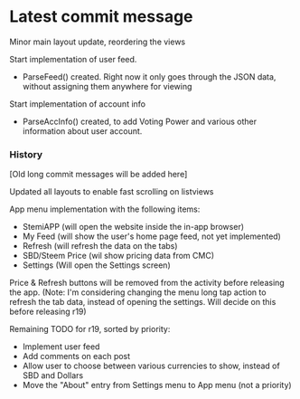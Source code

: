 # Latest commit message

Minor main layout update, reordering the views

Start implementation of user feed.
- ParseFeed() created. Right now it only goes through the JSON data, without assigning them anywhere for viewing

Start implementation of account info
- ParseAccInfo() created, to add Voting Power and various other information about user account.

### History

[Old long commit messages will be added here]

Updated all layouts to enable fast scrolling on listviews

App menu implementation with the following items:
- StemiAPP (will open the website inside the in-app browser)
- My Feed (will show the user's home page feed, not yet implemented)
- Refresh (will refresh the data on the tabs)
- SBD/Steem Price (wil show pricing data from CMC)
- Settings (Will open the Settings screen)

Price & Refresh buttons will be removed from the activity before releasing the app.
(Note: I'm considering changing the menu long tap action to refresh the tab data, instead of opening the settings. Will decide on this before releasing r19)

Remaining TODO for r19, sorted by priority:
- Implement user feed
- Add comments on each post
- Allow user to choose between various currencies to show, instead of SBD and Dollars
- Move the "About" entry from Settings menu to App menu (not a priority)